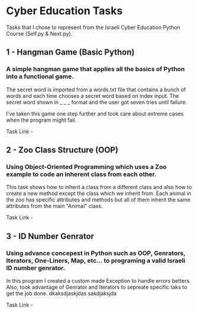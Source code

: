 # Cyber Education Tasks
Tasks that I chose to represent from the Israeli Cyber Education Python Course (Self.py & Next.py).

## 1 - Hangman Game (Basic Python)
### A simple hangman game that applies all the basics of Python into a functional game.
The secret word is imported from a words.txt file that contains a bunch of words and each time chooses a secret word based on index input.
The secret word shown in _ _ _ format and the user got seven tries until failure. 

I've taken this game one step further and took care about extreme cases when the program might fail.

Task Link - 


## 2 - Zoo Class Structure (OOP)
### Using Object-Oriented Programming which uses a Zoo example to code an inherent class from each other.
This task shows how to inherit a class from a different class and also how to create a new method except the class which we inherit from.
Each animal in the zoo has specific attributes and methods but all of them inherit the same attributes from the main "Animal" class.

Task Link - 


## 3 - ID Number Genrator
### Using advance concepest in Python such as OOP, Genrators, Iterators, One-Liners, Map, etc... to programing a valid Israeli ID number genrator.
In this program I created a custom made Exception to handle errors betters. Also, took advantage of Genrator and Iterators to sepreate specific taks to get the job done. 
dkaksdjaskjdas
sakdjaksjda

Task Link - 
